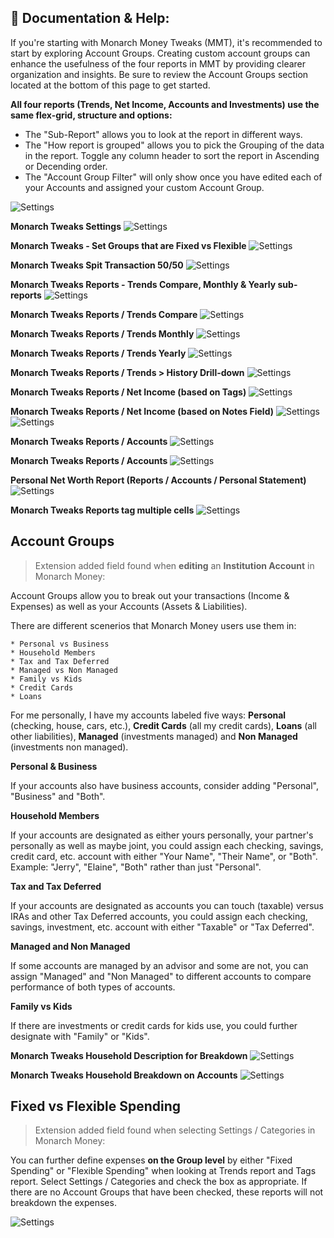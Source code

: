 ## 📖 Documentation & Help:

If you're starting with Monarch Money Tweaks (MMT), it's recommended to start by exploring Account Groups. Creating custom account groups can enhance the usefulness of the four reports in MMT by providing clearer organization and insights. Be sure to review the Account Groups section located at the bottom of this page to get started.

**All four reports (Trends, Net Income, Accounts and Investments) use the same flex-grid, structure and options:**

* The "Sub-Report" allows you to look at the report in different ways. 
* The "How report is grouped" allows you to pick the Grouping of the data in the report.  Toggle any column header to sort the report in Ascending or Decending order.
* The "Account Group Filter" will only show once you have edited each of your Accounts and assigned your custom Account Group.
  
![Settings](/images/MT_V3_99.png)


**Monarch Tweaks Settings**
![Settings](/images/MT_V3_01.png)

**Monarch Tweaks - Set Groups that are Fixed vs Flexible**
![Settings](/images/MTFixed.png)

**Monarch Tweaks Spit Transaction 50/50**
![Settings](/images/MT_V3_03.png)

**Monarch Tweaks Reports - Trends Compare, Monthly & Yearly sub-reports**
![Settings](/images/MTTrendInfo.png)

**Monarch Tweaks Reports / Trends Compare**
![Settings](/images/MT_V3_04.png)

**Monarch Tweaks Reports / Trends Monthly**
![Settings](/images/MT_V3_05.png)

**Monarch Tweaks Reports / Trends Yearly**
![Settings](/images/MT_V3_06.png)

**Monarch Tweaks Reports / Trends > History Drill-down**
![Settings](/images/MT_V3_History.png)

**Monarch Tweaks Reports / Net Income (based on Tags)**
![Settings](/images/MT_V3_09.png)

**Monarch Tweaks Reports / Net Income (based on Notes Field)**
![Settings](/images/MT_TagNotes.png)
![Settings](/images/MT_TagsNotes2.png)

**Monarch Tweaks Reports / Accounts**
![Settings](/images/MT_V3_07.png)

**Monarch Tweaks Reports / Accounts**
![Settings](/images/MT_V3_08.png)

**Personal Net Worth Report (Reports / Accounts / Personal Statement)**
![Settings](/images/MT_V3_12.png)

**Monarch Tweaks Reports tag multiple cells**
![Settings](/images/MT_V3_10.png)


## Account Groups 
> Extension added field found when **editing** an **Institution Account** in Monarch Money:

Account Groups allow you to break out your transactions (Income & Expenses) as well as your Accounts (Assets & Liabilities).

There are different scenerios that Monarch Money users use them in:

    * Personal vs Business
    * Household Members
    * Tax and Tax Deferred
    * Managed vs Non Managed
    * Family vs Kids
    * Credit Cards
    * Loans

For me personally, I have my accounts labeled five ways:  **Personal** (checking, house, cars, etc.), **Credit Cards** (all my credit cards), **Loans** (all other liabilities), **Managed** (investments managed) and **Non Managed** (investments non managed).
    
      
**Personal & Business**

If your accounts also have business accounts, consider adding "Personal", "Business" and "Both".

**Household Members**

If your accounts are designated as either yours personally, your partner's personally as well as maybe joint, you could assign each checking, savings, credit card, etc. account with either "Your Name", "Their Name", or "Both". Example:  "Jerry", "Elaine", "Both" rather than just "Personal".

**Tax and Tax Deferred**

If your accounts are designated as accounts you can touch (taxable) versus IRAs and other Tax Deferred accounts, you could assign each checking, savings, investment, etc. account with either "Taxable" or "Tax Deferred". 

**Managed and Non Managed**

If some accounts are managed by an advisor and some are not, you can assign "Managed" and "Non Managed" to different accounts to compare performance of both types of accounts. 

**Family vs Kids**

If there are investments or credit cards for kids use, you could further designate with "Family" or "Kids".


**Monarch Tweaks Household Description for Breakdown**
![Settings](/images/MT_V3_11.png)

**Monarch Tweaks Household Breakdown on Accounts**
![Settings](/images/MT_V3_13.png)


## Fixed vs Flexible Spending
> Extension added field found when selecting Settings / Categories in Monarch Money:

You can further define expenses **on the Group level** by either "Fixed Spending" or "Flexible Spending" when looking at Trends report and Tags report.   Select Settings / Categories and check the box as appropriate.   If there are no Account Groups that have been checked, these reports will not breakdown the expenses.

![Settings](/images/MM_FixedNoFixed.png)
